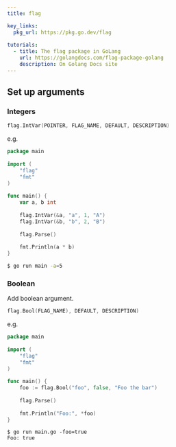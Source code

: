 ```yaml
---
title: flag

key_links:
  pkg_url: https://pkg.go.dev/flag
  
tutorials:
  - title: The flag package in GoLang
    url: https://golangdocs.com/flag-package-golang
    description: On Golang Docs site
---
```


## Set up arguments

### Integers

```go
flag.IntVar(POINTER, FLAG_NAME, DEFAULT, DESCRIPTION)
```

e.g.

```go
package main
 
import (
    "flag"
    "fmt"
)
 
func main() {
    var a, b int
 
    flag.IntVar(&a, "a", 1, "A")
    flag.IntVar(&b, "b", 2, "B")
 
    flag.Parse()
  
    fmt.Println(a * b)
}
```

```sh
$ go run main -a=5
```

### Boolean

Add boolean argument.

```go
flag.Bool(FLAG_NAME), DEFAULT, DESCRIPTION)
```

e.g.

```go
package main
  
import (
    "flag"
    "fmt"
)
  
func main() {
    foo := flag.Bool("foo", false, "Foo the bar")
  
    flag.Parse()
  
    fmt.Println("Foo:", *foo)
}
```

```console
$ go run main.go -foo=true
Foo: true
```
